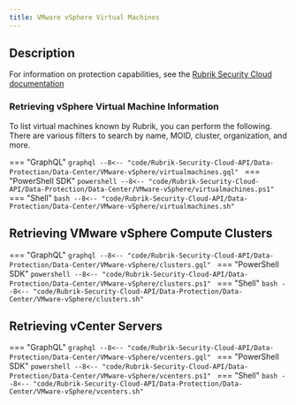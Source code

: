 ```yaml
---
title: VMware vSphere Virtual Machines
---
```


## Description

For information on protection capabilities, see the [Rubrik Security Cloud documentation](https://docs.rubrik.com/en-us/saas/saas/vs_virtual_machines.html)

### Retrieving vSphere Virtual Machine Information

To list virtual machines known by Rubrik, you can perform the following. There are various filters to search by name, MOID, cluster, organization, and more.

=== "GraphQL"
    ```graphql
    --8<-- "code/Rubrik-Security-Cloud-API/Data-Protection/Data-Center/VMware-vSphere/virtualmachines.gql"
    ```
=== "PowerShell SDK"
    ```powershell
    --8<-- "code/Rubrik-Security-Cloud-API/Data-Protection/Data-Center/VMware-vSphere/virtualmachines.ps1"
    ```
=== "Shell"
    ```bash
    --8<-- "code/Rubrik-Security-Cloud-API/Data-Protection/Data-Center/VMware-vSphere/virtualmachines.sh"
    ```

## Retrieving VMware vSphere Compute Clusters

=== "GraphQL"
    ```graphql
    --8<-- "code/Rubrik-Security-Cloud-API/Data-Protection/Data-Center/VMware-vSphere/clusters.gql"
    ```
=== "PowerShell SDK"
    ```powershell
    --8<-- "code/Rubrik-Security-Cloud-API/Data-Protection/Data-Center/VMware-vSphere/clusters.ps1"
    ```
=== "Shell"
    ```bash
    --8<-- "code/Rubrik-Security-Cloud-API/Data-Protection/Data-Center/VMware-vSphere/clusters.sh"
    ```

## Retrieving vCenter Servers

=== "GraphQL"
    ```graphql
    --8<-- "code/Rubrik-Security-Cloud-API/Data-Protection/Data-Center/VMware-vSphere/vcenters.gql"
    ```
=== "PowerShell SDK"
    ```powershell
    --8<-- "code/Rubrik-Security-Cloud-API/Data-Protection/Data-Center/VMware-vSphere/vcenters.ps1"
    ```
=== "Shell"
    ```bash
    --8<-- "code/Rubrik-Security-Cloud-API/Data-Protection/Data-Center/VMware-vSphere/vcenters.sh"
    ```